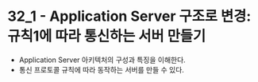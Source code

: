 # 32_1 - Application Server 구조로 변경: 규칙1에 따라 통신하는 서버 만들기

- Application Server 아키텍처의 구성과 특징을 이해한다.
- 통신 프로토콜 규칙에 따라 동작하는 서버를 만들 수 있다.


